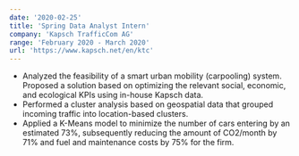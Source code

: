 ```yaml
---
date: '2020-02-25'
title: 'Spring Data Analyst Intern'
company: 'Kapsch TrafficCom AG'
range: 'February 2020 - March 2020'
url: 'https://www.kapsch.net/en/ktc'
---
```


- Analyzed the feasibility of a smart urban mobility (carpooling) system. Proposed a solution based on optimizing the relevant social, economic, and ecological KPIs using in-house Kapsch data.
- Performed a cluster analysis based on geospatial data that grouped incoming traffic into location-based clusters.
- Applied a K-Means model to minimize the number of cars entering by an estimated 73%, subsequently reducing the amount of CO2/month by 71% and fuel and maintenance costs by 75% for the firm.
